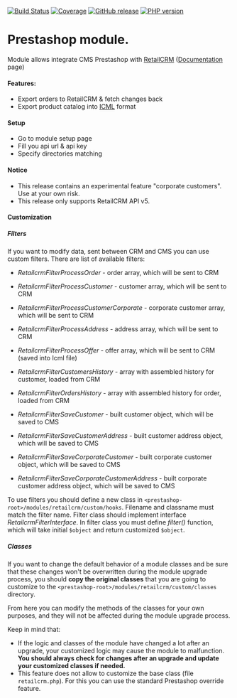[![Build Status](https://github.com/retailcrm/prestashop-module/workflows/presta/badge.svg)](https://github.com/retailcrm/prestashop-module/actions)
[![Coverage](https://img.shields.io/codecov/c/gh/retailcrm/prestashop-module/master.svg?logo=github)](https://codecov.io/gh/retailcrm/prestashop-module)
[![GitHub release](https://img.shields.io/github/release/retailcrm/prestashop-module.svg?logo=codecov)](https://github.com/retailcrm/prestashop-module/releases)
[![PHP version](https://img.shields.io/badge/PHP->=5.4-blue.svg?logo=php)](https://php.net/)

Prestashop module.
=================

Module allows integrate CMS Prestashop with [RetailCRM](https://www.retailcrm.pro) ([Documentation](https://docs.retailcrm.ru/Users/Integration/SiteModules/PrestaShop) page)

#### Features:

* Export orders to RetailCRM & fetch changes back
* Export product catalog into [ICML](https://help.retailcrm.pro/Developers/ICML) format

#### Setup

* Go to module setup page
* Fill you api url & api key
* Specify directories matching

#### Notice

* This release contains an experimental feature "corporate customers". Use at your own risk.
* This release only supports RetailCRM API v5.

#### Customization

##### Filters

If you want to modify data, sent between CRM and CMS you can use custom filters.
There are list of available filters:

* *RetailcrmFilterProcessOrder* - order array, which will be sent to CRM
* *RetailcrmFilterProcessCustomer* - customer array, which will be sent to CRM
* *RetailcrmFilterProcessCustomerCorporate* - corporate customer array, which will be sent to CRM
* *RetailcrmFilterProcessAddress* - address array, which will be sent to CRM
* *RetailcrmFilterProcessOffer* - offer array, which will be sent to CRM (saved into Icml file)
  
* *RetailcrmFilterCustomersHistory* - array with assembled history for customer, loaded from CRM
* *RetailcrmFilterOrdersHistory* - array with assembled history for order, loaded from CRM
  
* *RetailcrmFilterSaveCustomer* - built customer object, which will be saved to CMS
* *RetailcrmFilterSaveCustomerAddress* - built customer address object, which will be saved to CMS
* *RetailcrmFilterSaveCorporateCustomer* - built corporate customer object, which will be saved to CMS
* *RetailcrmFilterSaveCorporateCustomerAddress* - built corporate customer address object, which will be saved to CMS
  
To use filters you should define a new class in `<prestashop-root>/modules/retailcrm/custom/hooks`. Filename and classname must match the filter name.
Filter class should implement interface *RetailcrmFilterInterface*. In filter class you must define *filter()* function, which will take initial `$object` and return customized `$object`. 

##### Classes

If you want to change the default behavior of a module classes and be sure that these changes won't be overwritten during the module upgrade process, you should **copy the original classes** that you are going to customize to the `<prestashop-root>/modules/retailcrm/custom/classes` directory. 

From here you can modify the methods of the classes for your own purposes, and they will not be affected during the module upgrade process.

Keep in mind that:

* If the logic and classes of the module have changed a lot after an upgrade, your customized logic may cause the module to malfunction. **You should always check for changes after an upgrade and update your customized classes if needed.**
* This feature does not allow to customize the base class (file `retailcrm.php`). For this you can use the standard Prestashop override feature.
